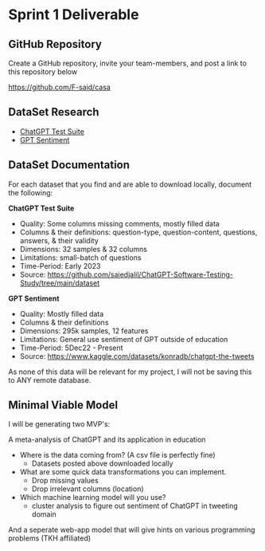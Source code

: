 # Sprint 1 Deliverable

## GitHub Repository

Create a GitHub repository, invite your team-members, and post a link to this repository below

https://github.com/F-said/casa

## DataSet Research

* [ChatGPT Test Suite](https://paperswithcode.com/dataset/chatgpt-software-testing)
* [GPT Sentiment](https://www.kaggle.com/datasets/konradb/chatgpt-the-tweets)

## DataSet Documentation

For each dataset that you find and are able to download locally, document the following: 

**ChatGPT Test Suite** 
* Quality: Some columns missing comments, mostly filled data
* Columns & their definitions: question-type, question-content, questions, answers, & their validity
* Dimensions: 32 samples & 32 columns
* Limitations: small-batch of questions
* Time-Period: Early 2023
* Source: https://github.com/sajedjalil/ChatGPT-Software-Testing-Study/tree/main/dataset

**GPT Sentiment** 
* Quality: Mostly filled data
* Columns & their definitions
* Dimensions: 295k samples, 12 features
* Limitations: General use sentiment of GPT outside of education
* Time-Period: 5Dec22 - Present
* Source: https://www.kaggle.com/datasets/konradb/chatgpt-the-tweets

As none of this data will be relevant for my project, I will not be saving this to ANY remote database.

## Minimal Viable Model

I will be generating two MVP's:

A meta-analysis of ChatGPT and its application in education

* Where is the data coming from? (A csv file is perfectly fine)
    * Datasets posted above downloaded locally
* What are some quick data transformations you can implement.
    * Drop missing values
    * Drop irrelevant columns (location)
* Which machine learning model will you use?
    * cluster analysis to figure out sentiment of ChatGPT in tweeting domain

And a seperate web-app model that will give hints on various programming problems (TKH affiliated)

